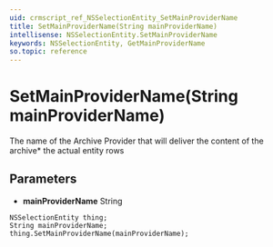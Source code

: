 ```yaml
---
uid: crmscript_ref_NSSelectionEntity_SetMainProviderName
title: SetMainProviderName(String mainProviderName)
intellisense: NSSelectionEntity.SetMainProviderName
keywords: NSSelectionEntity, GetMainProviderName
so.topic: reference
---
```


# SetMainProviderName(String mainProviderName)

The name of the Archive Provider that will deliver the content of the archive* the actual entity rows

## Parameters

* **mainProviderName** String

```crmscript
NSSelectionEntity thing;
String mainProviderName;
thing.SetMainProviderName(mainProviderName);
```

